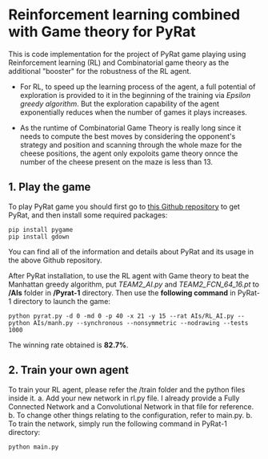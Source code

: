 # Reinforcement learning combined with Game theory for PyRat

This is code implementation for the project of PyRat game playing using Reinforcement learning (RL) and Combinatorial game theory as the additional "booster" for the robustness of the RL agent.

- For RL, to speed up the learning process of the agent, a full potential of exploration is provided to it in the beginning of the training via *Epsilon greedy algorithm*. But the exploration capability of the agent exponentially reduces when the number of games it plays increases.

- As the runtime of Combinatorial Game Theory is really long since it needs to compute the best moves by considering the opponent's strategy and position and scanning through the whole maze for the cheese positions, the agent only expoloits game theory onnce the number of the cheese present on the maze is less than 13.

## 1. Play the game

To play PyRat game you should first go to [this Github repository](https://github.com/BastienPasdeloup/PyRat-1) to get PyRat, and then install some required packages:

```
pip install pygame
pip install gdown
```
You can find all of the information and details about PyRat and its usage in the above Github repository.

After PyRat installation, to use the RL agent with Game theory to beat the Manhattan greedy algorithm, put *TEAM2_AI.py* and *TEAM2_FCN_64_16.pt* to **/AIs** folder in **/Pyrat-1** directory. Then use the **following command** in PyRat-1 directory to launch the game:

```
python pyrat.py -d 0 -md 0 -p 40 -x 21 -y 15 --rat AIs/RL_AI.py --python AIs/manh.py --synchronous --nonsymmetric --nodrawing --tests 1000
```
The winning rate obtained is **82.7%**.

## 2. Train your own agent

To train your RL agent, please refer the /train folder and the python files inside it.
a. Add your new network in rl.py file. I already provide a Fully Connected Network and a Convolutional Network in that file for reference.
b. To change other things relating to the configuration, refer to main.py.
b. To train the network, simply run the following command in PyRat-1 directory:

```
python main.py
```
